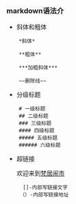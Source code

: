 ### markdown语法介
+ 斜体和粗体
```
    *斜体*   

    **粗体**  

    ***加粗斜体***

    ~~删除线~~

```
+ 分级标题
```
    # 一级标题
    ## 二级标题
    ### 三级标题
    #### 四级标题
    ##### 五级标题
    ###### 六级标题
```

+ 超链接

  欢迎来到[梵居闹市](http://blog.leanote.com/freewalk "梵居闹市")

  ```
    []-内部写链接文字
   （）-内部写链接地址
  ```
